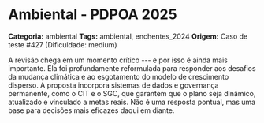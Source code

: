 # Ambiental - PDPOA 2025

**Categoria:** ambiental
**Tags:** ambiental, enchentes_2024
**Origem:** Caso de teste #427 (Dificuldade: medium)

A revisão chega em um momento crítico --- e por isso é ainda mais importante. Ela foi profundamente reformulada para responder aos desafios da mudança climática e ao esgotamento do modelo de crescimento disperso. A proposta incorpora sistemas de dados e governança permanente, como o CIT e o SGC, que garantem que o plano seja dinâmico, atualizado e vinculado a metas reais. Não é uma resposta pontual, mas uma base para decisões mais eficazes daqui em diante.